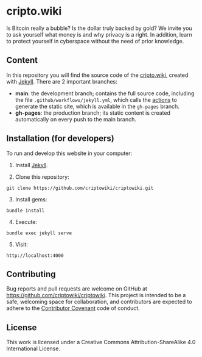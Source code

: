 # cripto.wiki
Is Bitcoin really a bubble? Is the dollar truly backed by gold? We invite you to ask yourself what money is and why privacy is a right. In addition, learn to protect yourself in cyberspace without the need of prior knowledge.


## Content
In this repository you will find the source code of the [cripto.wiki](https://cripto.wiki), created with [Jekyll](https://jekyllrb.com/). There are 2 important branches:
- **main**: the development branch; contains the full source code, including the file `.github/workflows/jekyll.yml`, which calls the [actions](https://docs.github.com/en/actions/creating-actions/about-actions) to generate the static site, which is available in the `gh-pages` branch.
- **gh-pages**: the production branch; its static content is created automatically on every push to the main branch.


## Installation (for developers)
To run and develop this website in your computer:

1. Install [Jekyll](https://jekyllrb.com/docs/installation/).

2. Clone this repository:
```
git clone https://github.com/criptowiki/criptowiki.git
```

3. Install gems:
```
bundle install
```

4. Execute:
```
bundle exec jekyll serve
```

5. Visit:
```
http://localhost:4000
```

## Contributing
Bug reports and pull requests are welcome on GitHub at https://github.com/criptowiki/criptowiki. This project is intended to be a safe, welcoming space for collaboration, and contributors are expected to adhere to the [Contributor Covenant](http://contributor-covenant.org) code of conduct.


## License
This work is licensed under a Creative Commons Attribution-ShareAlike 4.0 International License.
